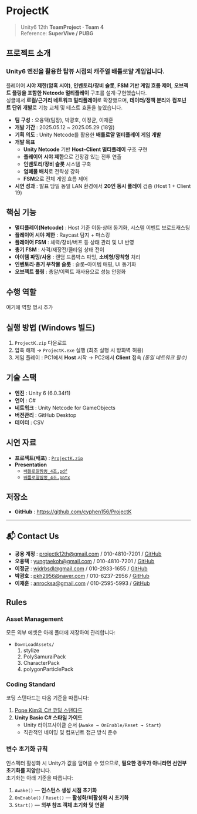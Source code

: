# ProjectK

> Unity6 12th **TeamProject · Team 4**  
> Reference: **SuperVive / PUBG**

## 프로젝트 소개
### Unity6 엔진을 활용한 **탑뷰 시점의 캐주얼 배틀로얄** 게임입니다.  
플레이어 **시야 제한(암흑 시야)**, **인벤토리/장비 슬롯**, **FSM 기반 게임 흐름 제어**, **오브젝트 풀링을 포함한 Netcode 멀티플레이** 구조를 설계·구현했습니다.  
싱글에서 **로컬/근거리 네트워크 멀티플레이**로 확장했으며, **데이터/정책 분리**와 **컴포넌트 단위 개발**로 기능 교체 및 테스트 효율을 높였습니다.  
- **팀 구성** : 오융택(팀장), 박광호, 이정균, 이재훈  
- **개발 기간** : 2025.05.12 ~ 2025.05.29 (18일)  
- **기획 의도** : Unity Netcode를 활용한 **배틀로얄 멀티플레이 게임 개발**  
- **개발 목표**
  - **Unity Netcode** 기반 **Host–Client 멀티플레이** 구조 구현
  - **플레이어 시야 제한**으로 긴장감 있는 전투 연출
  - **인벤토리/장비 슬롯** 시스템 구축
  - **엄폐물 배치**로 전략성 강화
  - **FSM**으로 전체 게임 흐름 제어
- **시연 성과** : 발표 당일 동일 LAN 환경에서 **20인 동시 플레이** 검증 (Host 1 + Client 19)

## 핵심 기능
- **멀티플레이(Netcode)** : Host 기준 이동·상태 동기화, 시스템 이벤트 브로드캐스팅
- **플레이어 시야 제한** : Raycast 탐지 + 마스킹
- **플레이어 FSM** : 체력/장비/버프 등 상태 관리 및 UI 반영
- **총기 FSM** : 사격/재장전/쿨타임 상태 전이
- **아이템 파밍/사용** : 랜덤 드롭박스 파밍, **소비형/장착형** 처리
- **인벤토리·총기 부착물 슬롯** : 슬롯–아이템 매핑, UI 동기화
- **오브젝트 풀링** : 총알/이펙트 재사용으로 성능 안정화

## 수행 역할
여기에 역할 명시 추가

## 실행 방법 (Windows 빌드)
1. `ProjectK.zip` 다운로드  
2. 압축 해제 → `ProjectK.exe` 실행 (최초 실행 시 방화벽 허용)  
3. 게임 플레이 : PC1에서 **Host** 시작 → PC2에서 **Client** 접속 *(동일 네트워크 필수)*

## 기술 스택
- **엔진** : Unity 6 (6.0.34f1)  
- **언어** : C#  
- **네트워크** : Unity Netcode for GameObjects  
- **버전관리** : GitHub Desktop  
- **데이터** : CSV

## 시연 자료
- **프로젝트(배포)** : [`ProjectK.zip`](ProjectK.zip)
- **Presentation**
  - [`배틀로얄짬뽕_4조.pdf`](https://drive.google.com/file/d/1BFWQLrpwrAkx4iI_O8Isnkq3zDCFhuWF/view?usp=drive_link)
  - [`배틀로얄짬뽕_4조.pptx`](https://docs.google.com/presentation/d/16wLXi8FHvrB7dzUwHuOSS3B_d_yf-O84/edit?usp=drive_link&ouid=114643264030116262200&rtpof=true&sd=true)

## 저장소
- **GitHub** : https://github.com/cyphen156/ProjectK

---

## 📬 Contact Us
- **공용 계정** : projectk12th@gmail.com / 010-4810-7201 / [GitHub](https://github.com/Unity-Bootcamp-12/ProjectK)  
- **오융택** : yungtaekoh@gmail.com / 010-4810-7201 / [GitHub](https://github.com/cyphen156)  
- **이정균** : wjdrbsdl@gmail.com / 010-2933-1655 / [GitHub](https://github.com/wjdrbsdl)  
- **박광호** : pkh2956@naver.com / 010-6237-2956 / [GitHub](https://github.com/doncici77)  
- **이재훈** : anrocksa@gmail.com / 010-2595-5993 / [GitHub](https://github.com/LJH0521-91)

## Rules
### Asset Management
모든 외부 에셋은 아래 폴더에 저장하여 관리합니다:
- `DownLoadAssets/`  
  1. stylize  
  2. PolySamuraiPack  
  3. CharacterPack  
  4. polygonParticlePack

### Coding Standard
코딩 스탠다드는 다음 기준을 따릅니다:
1. [Pope Kim의 C# 코딩 스탠다드](https://docs.popekim.com/ko/coding-standards/csharp)  
2. **Unity Basic C# 스타일 가이드**  
   - Unity 라이프사이클 순서 (`Awake → OnEnable/Reset → Start`)  
   - 직관적인 네이밍 및 컴포넌트 접근 방식 준수

### 변수 초기화 규칙
인스펙터 활성화 시 Unity가 값을 덮어쓸 수 있으므로, **필요한 경우가 아니라면 선언부 초기화를 지양**합니다.  
초기화는 아래 기준을 따릅니다:
1. `Awake()` — **인스턴스 생성 시점 초기화**  
2. `OnEnable()` / `Reset()` — **활성화/비활성화 시 초기화**  
3. `Start()` — **외부 참조 객체 초기화 및 연결**
